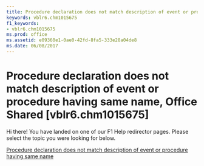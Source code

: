 ```yaml
---
title: Procedure declaration does not match description of event or procedure having same name, Office Shared [vblr6.chm1015675]
keywords: vblr6.chm1015675
f1_keywords:
- vblr6.chm1015675
ms.prod: office
ms.assetid: e09360e1-0ae0-42fd-8fa5-333e28a04de8
ms.date: 06/08/2017
---
```



# Procedure declaration does not match description of event or procedure having same name, Office Shared [vblr6.chm1015675]

Hi there! You have landed on one of our F1 Help redirector pages. Please select the topic you were looking for below.

[Procedure declaration does not match description of event or procedure having same name](http://msdn.microsoft.com/library/d7b51272-3bbb-30ff-33df-202a2d89fd87%28Office.15%29.aspx)

